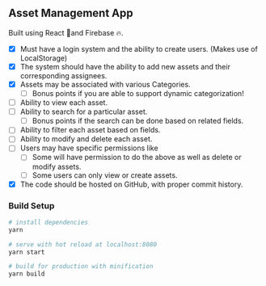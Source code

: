 ## Asset Management App

Built using React 🌟and Firebase 🔥.

- [x] Must have a login system and the ability to create users.
      (Makes use of LocalStorage)
- [x] The system should have the ability to add new assets and their corresponding assignees.
- [x] Assets may be associated with various Categories. 
    - [ ] Bonus points if you are able to support dynamic categorization!
- [ ] Ability to view each asset.
- [ ] Ability to search for a particular asset. 
    - [ ] Bonus points if the search can be done based on related fields.
- [ ] Ability to filter each asset based on fields.
- [ ] Ability to modify and delete each asset.
- [ ] Users may have specific permissions like
   - [ ] Some will have permission to do the above as well as delete or modify assets.
   - [ ] Some users can only view or create assets.
- [x] The code should be hosted on GitHub, with proper commit history.

### Build Setup

``` bash
# install dependencies
yarn

# serve with hot reload at localhost:8080
yarn start

# build for production with minification
yarn build

```